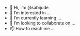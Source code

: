 - 👋 Hi, I’m @sabijude
- 👀 I’m interested in ...
- 🌱 I’m currently learning ...
- 💞️ I’m looking to collaborate on ...
- 📫 How to reach me ...

<!---
sabijude/sabijude is a ✨ special ✨ repository because its `README.md` (this file) appears on your GitHub profile.
You can click the Preview link to take a look at your changes.
--->
